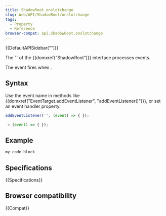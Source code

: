 ```yaml
---
title: ShadowRoot.onslotchange
slug: Web/API/ShadowRoot/onslotchange
tags:
  - Property
  - Reference
browser-compat: api.ShadowRoot.onslotchange
---
```

{{DefaultAPISidebar("")}}

The **``** of the {{domxref("ShadowRoot")}} interface processes  events.

The  event fires when .

## Syntax

Use the event name in methods like {{domxref("EventTarget.addEventListener", "addEventListener()")}}, or set an event handler property.

```js
addEventListener('', (event) => { });

 = (event) => { });
```

## Example

```js
my code block
```

## Specifications

{{Specifications}}

## Browser compatibility

{{Compat}}

